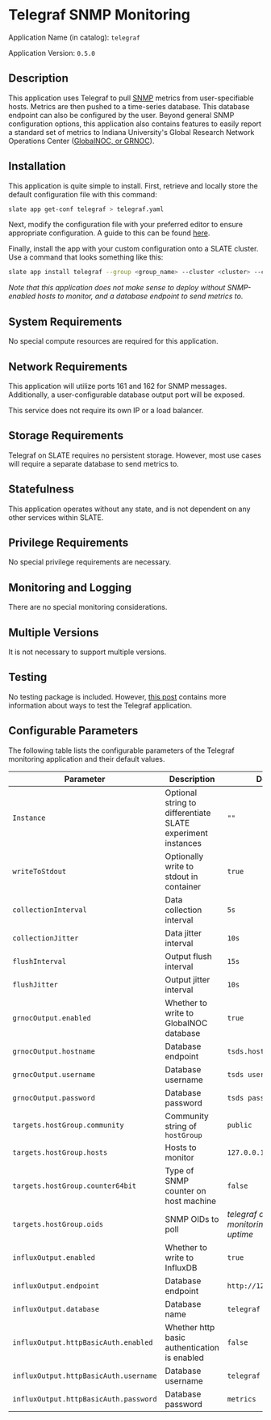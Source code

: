 # Telegraf SNMP Monitoring

Application Name (in catalog): `telegraf`

Application Version: `0.5.0`


## Description

This application uses Telegraf to pull [SNMP](http://www.net-snmp.org/) metrics from user-specifiable hosts.
Metrics are then pushed to a time-series database. This database endpoint can also be configured by the user.
Beyond general SNMP configuration options, this application also contains features to easily report a standard set of metrics to Indiana University's Global Research Network Operations Center ([GlobalNOC, or GRNOC](https://globalnoc.iu.edu/)).


## Installation

This application is quite simple to install. First, retrieve and locally store the default configuration file with this command: 

```bash
slate app get-conf telegraf > telegraf.yaml
```

Next, modify the configuration file with your preferred editor to ensure appropriate configuration. A guide to this can be found [here](https://slateci.io/blog/telegraf-monitoring.html).

Finally, install the app with your custom configuration onto a SLATE cluster.
Use a command that looks something like this: 

```bash
slate app install telegraf --group <group_name> --cluster <cluster> --conf telegraf.yaml
```

*Note that this application does not make sense to deploy without SNMP-enabled hosts to monitor, and a database endpoint to send metrics to.*


## System Requirements

No special compute resources are required for this application.


## Network Requirements

This application will utilize ports 161 and 162 for SNMP messages.
Additionally, a user-configurable database output port will be exposed.

This service does not require its own IP or a load balancer.


## Storage Requirements

Telegraf on SLATE requires no persistent storage.
However, most use cases will require a separate database to send metrics to.


## Statefulness

This application operates without any state, and is not dependent on any other services within SLATE.


## Privilege Requirements

No special privilege requirements are necessary.


## Monitoring and Logging

There are no special monitoring considerations.


## Multiple Versions

It is not necessary to support multiple versions.


## Testing

No testing package is included.
However, [this post](https://slateci.io/blog/telegraf-monitoring.html) contains more information about ways to test the Telegraf application.


## Configurable Parameters

The following table lists the configurable parameters of the Telegraf monitoring application and their default values.

|           Parameter           |           Description           |           Default           |
|-------------------------------|---------------------------------|-----------------------------|
|`Instance`| Optional string to differentiate SLATE experiment instances |`""`|
|`writeToStdout`| Optionally write to stdout in container |`true`|
|`collectionInterval`| Data collection interval |`5s`|
|`collectionJitter`| Data jitter interval |`10s`|
|`flushInterval`| Output flush interval |`15s`|
|`flushJitter`| Output jitter interval |`10s`|
|`grnocOutput.enabled`| Whether to write to GlobalNOC database |`true`|
|`grnocOutput.hostname`| Database endpoint |`tsds.hostname.net`|
|`grnocOutput.username`| Database username |`tsds username`|
|`grnocOutput.password`| Database password |`tsds password`|
|`targets.hostGroup.community`| Community string of `hostGroup` |`public`|
|`targets.hostGroup.hosts`| Hosts to monitor |`127.0.0.1:161`|
|`targets.hostGroup.counter64bit`| Type of SNMP counter on host machine |`false`|
|`targets.hostGroup.oids`| SNMP OIDs to poll |*telegraf configuration monitoring system uptime*|
|`influxOutput.enabled`| Whether to write to InfluxDB |`true`|
|`influxOutput.endpoint`| Database endpoint |`http://127.0.0.1:9999`|
|`influxOutput.database`| Database name |`telegraf`|
|`influxOutput.httpBasicAuth.enabled`| Whether http basic authentication is enabled |`false`|
|`influxOutput.httpBasicAuth.username`| Database username |`telegraf`|
|`influxOutput.httpBasicAuth.password`| Database password |`metrics`|

